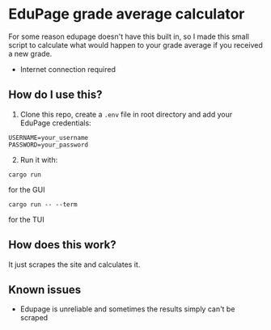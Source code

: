 # EduPage grade average calculator

For some reason edupage doesn't have this built in, so I made this small script to calculate what would happen to your grade average if you received a new grade.

- Internet connection required

## How do I use this?

1. Clone this repo, create a `.env` file in root directory and add your EduPage credentials:

```env
USERNAME=your_username
PASSWORD=your_password

```

2. Run it with:

```
cargo run
```

for the GUI

```
cargo run -- --term
```

for the TUI

## How does this work?

It just scrapes the site and calculates it.

## Known issues

- Edupage is unreliable and sometimes the results simply can't be scraped
